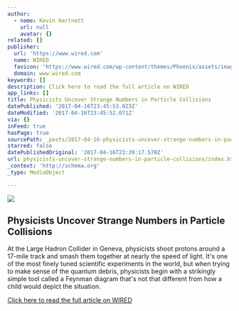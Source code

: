 ```yaml
---
author:
  - name: Kevin Hartnett
    url: null
    avatar: {}
related: []
publisher:
  url: 'https://www.wired.com'
  name: WIRED
  favicon: 'https://www.wired.com/wp-content/themes/Phoenix/assets/images/favicon.ico'
  domain: www.wired.com
keywords: []
description: Click here to read the full article on WIRED
app_links: []
title: Physicists Uncover Strange Numbers in Particle Collisions
datePublished: '2017-04-16T23:45:53.023Z'
dateModified: '2017-04-16T23:45:52.071Z'
via: {}
inFeed: true
hasPage: true
sourcePath: _posts/2017-04-16-physicists-uncover-strange-numbers-in-particle-collisions.md
starred: false
datePublishedOriginal: '2017-04-16T23:39:17.570Z'
url: physicists-uncover-strange-numbers-in-particle-collisions/index.html
_context: 'http://schema.org'
_type: MediaObject

---
```

<article style=""><img src="https://imgflo.herokuapp.com/graph/2b2431f8e7ba7b0/83210574985e92d186111feacad259b2/noop.jpg?input=https%3A%2F%2Fwww.wired.com%2Fwp-content%2Fuploads%2F2016%2F11%2FXZ_ParticleCollision_1K.jpg" /><h1>Physicists Uncover Strange Numbers in Particle Collisions</h1><p>At the Large Hadron Collider in Geneva, physicists shoot protons around a 17-mile track and smash them together at nearly the speed of light. It's one of the most finely tuned scientific experiments in the world, but when trying to make sense of the quantum debris, physicists begin with a strikingly simple tool called a Feynman diagram that's not that different from how a child would depict the situation.</p></article>

[Click here to read the full article on WIRED][0]

[0]: https://www.wired.com/2016/11/physicists-uncover-strange-numbers-particle-collisions/ "Full Article"